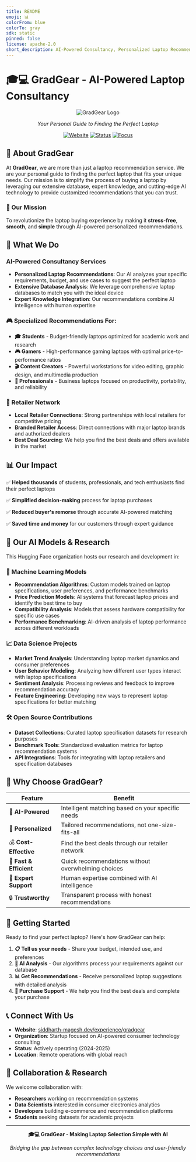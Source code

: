 ```yaml
---
title: README
emoji: 📊
colorFrom: blue
colorTo: gray
sdk: static
pinned: false
license: apache-2.0
short_description: AI-Powered Consultancy, Personalized Laptop Recommendations
---
```

# 🎓💻 GradGear - AI-Powered Laptop Consultancy

<div align="center">

![GradGear Logo](https://img.shields.io/badge/GradGear-AI%20Powered%20Consultancy-blue?style=for-the-badge&logo=laptop&logoColor=white)

*Your Personal Guide to Finding the Perfect Laptop*

[![Website](https://img.shields.io/badge/Website-Visit%20Us-green?style=flat-square)](https://gardgear.github.io/GradGear/)
[![Status](https://img.shields.io/badge/Status-Active%20(2024--2025)-brightgreen?style=flat-square)]()
[![Focus](https://img.shields.io/badge/Focus-Personalized%20Recommendations-orange?style=flat-square)]()

</div>

## 🚀 About GradGear

At **GradGear**, we are more than just a laptop recommendation service. We are your personal guide to finding the perfect laptop that fits your unique needs. Our mission is to simplify the process of buying a laptop by leveraging our extensive database, expert knowledge, and cutting-edge AI technology to provide customized recommendations that you can trust.

### 🎯 Our Mission
To revolutionize the laptop buying experience by making it **stress-free**, **smooth**, and **simple** through AI-powered personalized recommendations.

## 🤖 What We Do

### AI-Powered Consultancy Services
- **Personalized Laptop Recommendations**: Our AI analyzes your specific requirements, budget, and use cases to suggest the perfect laptop
- **Extensive Database Analysis**: We leverage comprehensive laptop databases to match you with the ideal device
- **Expert Knowledge Integration**: Our recommendations combine AI intelligence with human expertise

### 🎮 Specialized Recommendations For:
- **🎓 Students** - Budget-friendly laptops optimized for academic work and research
- **🎮 Gamers** - High-performance gaming laptops with optimal price-to-performance ratios
- **🎬 Content Creators** - Powerful workstations for video editing, graphic design, and multimedia production
- **💼 Professionals** - Business laptops focused on productivity, portability, and reliability

### 🤝 Retailer Network
- **Local Retailer Connections**: Strong partnerships with local retailers for competitive pricing
- **Branded Retailer Access**: Direct connections with major laptop brands and authorized dealers
- **Best Deal Sourcing**: We help you find the best deals and offers available in the market

## 📊 Our Impact

✅ **Helped thousands** of students, professionals, and tech enthusiasts find their perfect laptops

✅ **Simplified decision-making** process for laptop purchases

✅ **Reduced buyer's remorse** through accurate AI-powered matching

✅ **Saved time and money** for our customers through expert guidance

## 🔬 Our AI Models & Research

This Hugging Face organization hosts our research and development in:

### 🧠 Machine Learning Models
- **Recommendation Algorithms**: Custom models trained on laptop specifications, user preferences, and performance benchmarks
- **Price Prediction Models**: AI systems that forecast laptop prices and identify the best time to buy
- **Compatibility Analysis**: Models that assess hardware compatibility for specific use cases
- **Performance Benchmarking**: AI-driven analysis of laptop performance across different workloads

### 📈 Data Science Projects
- **Market Trend Analysis**: Understanding laptop market dynamics and consumer preferences
- **User Behavior Modeling**: Analyzing how different user types interact with laptop specifications
- **Sentiment Analysis**: Processing reviews and feedback to improve recommendation accuracy
- **Feature Engineering**: Developing new ways to represent laptop specifications for better matching

### 🛠️ Open Source Contributions
- **Dataset Collections**: Curated laptop specification datasets for research purposes
- **Benchmark Tools**: Standardized evaluation metrics for laptop recommendation systems
- **API Integrations**: Tools for integrating with laptop retailers and specification databases

## 🎯 Why Choose GradGear?

| Feature | Benefit |
|---------|---------|
| 🤖 **AI-Powered** | Intelligent matching based on your specific needs |
| 🎯 **Personalized** | Tailored recommendations, not one-size-fits-all |
| 💰 **Cost-Effective** | Find the best deals through our retailer network |
| 🚀 **Fast & Efficient** | Quick recommendations without overwhelming choices |
| 🤝 **Expert Support** | Human expertise combined with AI intelligence |
| 🔒 **Trustworthy** | Transparent process with honest recommendations |

## 🌟 Getting Started

Ready to find your perfect laptop? Here's how GradGear can help:

1. **📋 Tell us your needs** - Share your budget, intended use, and preferences
2. **🤖 AI Analysis** - Our algorithms process your requirements against our database
3. **📊 Get Recommendations** - Receive personalized laptop suggestions with detailed analysis
4. **🛒 Purchase Support** - We help you find the best deals and complete your purchase

## 📞 Connect With Us

- **Website**: [siddharth-magesh.dev/experience/gradgear](https://gardgear.github.io/GradGear/)
- **Organization**: Startup focused on AI-powered consumer technology consulting
- **Status**: Actively operating (2024-2025)
- **Location**: Remote operations with global reach

## 🤝 Collaboration & Research

We welcome collaboration with:
- **Researchers** working on recommendation systems
- **Data Scientists** interested in consumer electronics analytics
- **Developers** building e-commerce and recommendation platforms
- **Students** seeking datasets for academic projects

---

<div align="center">

**🎓💻 GradGear - Making Laptop Selection Simple with AI**

*Bridging the gap between complex technology choices and user-friendly recommendations*

</div>
